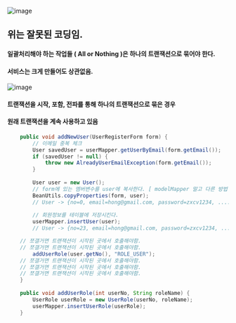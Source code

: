 ![image](https://github.com/user-attachments/assets/e309962b-95c1-4561-8905-ec33f39514a6)
## 위는 잘못된 코딩임. 

#### 일괄처리해야 하는 작업들 ( All or Nothing )은 하나의 트랜잭션으로 묶어야 한다.
#### 서비스는 크게 만들어도 상관없음. 

![image](https://github.com/user-attachments/assets/6c99ecde-bcd5-4fe3-92b7-a9131bf3930f)

#### 트랜잭션을 시작, 포함, 전파를 통해 하나의 트랜잭션으로 묶은 경우
#### 원래 트랜잭션을 계속 사용하고 있음

```java
	public void addNewUser(UserRegisterForm form) {
		// 이메일 중복 체크
		User savedUser = userMapper.getUserByEmail(form.getEmail());
		if (savedUser != null) {
			throw new AlreadyUserEmailException(form.getEmail());
		}
		
		User user = new User();
		// form에 있는 멤버변수를 user에 복사한다. [ modelMapper 말고 다른 방법 ]
		BeanUtils.copyProperties(form, user);
		// User -> {no=0, email=hong@gmail.com, password=zxcv1234, ....}
		
		// 회원정보를 테이블에 저장시킨다.
		userMapper.insertUser(user);
		// User -> {no=23, email=hong@gmail.com, password=zxcv1234, ....}

    // 쪼갤거면 트랜잭션이 시작된 곳에서 호출해야함.
    // 쪼갤거면 트랜잭션이 시작된 곳에서 호출해야함.
		addUserRole(user.getNo(), "ROLE_USER"); 
    // 쪼갤거면 트랜잭션이 시작된 곳에서 호출해야함.
    // 쪼갤거면 트랜잭션이 시작된 곳에서 호출해야함.
    // 쪼갤거면 트랜잭션이 시작된 곳에서 호출해야함.
	}
	
	public void addUserRole(int userNo, String roleName) {
		UserRole userRole = new UserRole(userNo, roleName);
		userMapper.insertUserRole(userRole);
	}
```
